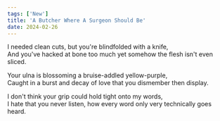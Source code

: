 ```yaml
---
tags: ['New']
title: 'A Butcher Where A Surgeon Should Be'
date: 2024-02-26
---
```


I needed clean cuts, but you're blindfolded with a knife,  
And you've hacked at bone too much yet somehow the flesh isn't even sliced.

Your ulna is blossoming a bruise-addled yellow-purple,  
Caught in a burst and decay of love that you dismember then display.

I don't think your grip could hold tight onto my words,  
I hate that you never listen, how every word only very technically goes heard.  

